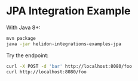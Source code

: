 # JPA Integration Example

With Java 8+:
```bash
mvn package
java -jar helidon-integrations-examples-jpa
```

Try the endpoint:
```bash
curl -X POST -d 'bar' http://localhost:8080/foo
curl http://localhost:8080/foo
```
